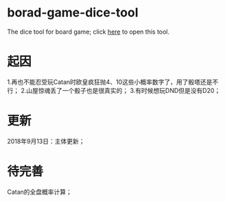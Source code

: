 # borad-game-dice-tool
The dice tool for board game;
click [here](https://snowaoi.github.io/borad-game-dice-tool/) to open this tool.
# 起因
1.再也不能忍受玩Catan时欧皇疯狂抛4、10这些小概率数字了，用了骰塔还是不行；
2.山屋惊魂丢了一个骰子也是很真实的；
3.有时候想玩DND但是没有D20；
# 更新
2018年9月13日：主体更新；
# 待完善
Catan的全盘概率计算；
